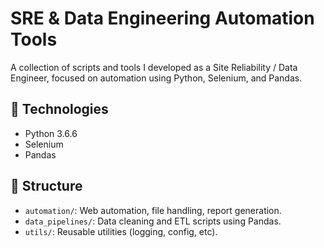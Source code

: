 # SRE & Data Engineering Automation Tools

A collection of scripts and tools I developed as a Site Reliability / Data Engineer, focused on automation using Python, Selenium, and Pandas.

## 🧰 Technologies
- Python 3.6.6
- Selenium
- Pandas

## 📁 Structure
- `automation/`: Web automation, file handling, report generation.
- `data_pipelines/`: Data cleaning and ETL scripts using Pandas.
- `utils/`: Reusable utilities (logging, config, etc).


